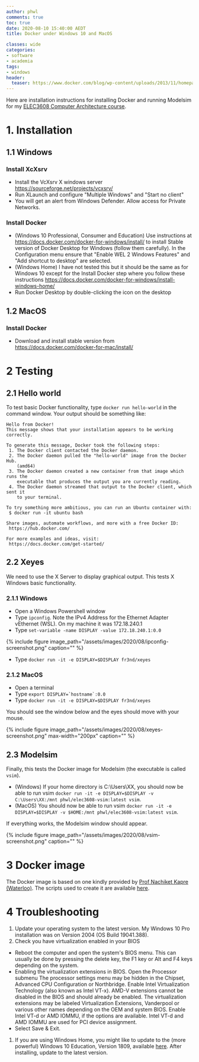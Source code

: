 ```yaml
---
author: phwl
comments: true
toc: true
date: 2020-08-10 15:40:00 AEDT
title: Docker under Windows 10 and MacOS

classes: wide
categories:
- software
- academia
tags:
- windows
header:
  teaser: https://www.docker.com/blog/wp-content/uploads/2013/11/homepage-docker-logo.png
---
```

Here are installation instructions for installing Docker and running Modelsim for my [ELEC3608 Computer Architecture course](https://cusp.sydney.edu.au/students/view-unit-page/alpha/ELEC3608).

<!-- more -->

# 1. Installation
## 1.1 Windows 

### Install XcXsrv
 * Install the VcXsrv X windows server <https://sourceforge.net/projects/vcxsrv/>
 * Run XLaunch and configure "Multiple Windows" and "Start no client"
 * You will get an alert from Windows Defender. Allow access for Private Networks.

### Install Docker
 * (Windows 10 Professional, Consumer and Education) Use instructions at <https://docs.docker.com/docker-for-windows/install/>
   to install Stable version of Docker Desktop for Windows (follow them carefully). In the Configuration menu ensure that "Enable WEL 2 Windows Features" and "Add shortcut to desktop" are selected.
 * (Windows Home) I have not tested this but it should be the same as for Windows 10 except for the Install Docker step where you follow these instructions <https://docs.docker.com/docker-for-windows/install-windows-home/>
 * Run Docker Desktop by double-clicking the icon on the desktop

## 1.2 MacOS
### Install Docker
 * Download and install stable version from <https://docs.docker.com/docker-for-mac/install/>

# 2 Testing
## 2.1 Hello world
To test basic Docker functionality, type ```docker run hello-world``` in the command window. Your output should be something like:

```
Hello from Docker!
This message shows that your installation appears to be working correctly.

To generate this message, Docker took the following steps:
 1. The Docker client contacted the Docker daemon.
 2. The Docker daemon pulled the "hello-world" image from the Docker Hub.
    (amd64)
 3. The Docker daemon created a new container from that image which runs the
    executable that produces the output you are currently reading.
 4. The Docker daemon streamed that output to the Docker client, which sent it
    to your terminal.

To try something more ambitious, you can run an Ubuntu container with:
 $ docker run -it ubuntu bash

Share images, automate workflows, and more with a free Docker ID:
 https://hub.docker.com/

For more examples and ideas, visit:
 https://docs.docker.com/get-started/
```

## 2.2 Xeyes
We need to use the X Server to display graphical output. This
tests X Windows basic functionality.

### 2.1.1 Windows
 * Open a Windows Powershell window
 * Type ```ipconfig```. Note the IPv4 Address for the Ethernet Adapter vEthernet (WSL). On my machine it was 172.18.240.1
 * Type ```set-variable -name DISPLAY -value 172.18.240.1:0.0```

{% include figure image_path="/assets/images/2020/08/ipconfig-screenshot.png" caption="" %}

 * Type ```docker run -it -e DISPLAY=$DISPLAY fr3nd/xeyes```

### 2.1.2 MacOS
 * Open a terminal
 * Type ```export DISPLAY=`hostname`:0.0```
 * Type ```docker run -it -e DISPLAY=$DISPLAY fr3nd/xeyes```

You should see the window below and the eyes should move with your mouse.

{% include figure image_path="/assets/images/2020/08/xeyes-screenshot.png" max-width="200px" caption="" %}

## 2.3 Modelsim
Finally, this tests the Docker image for Modelsim (the executable is called
```vsim```).

 * (Windows) If your home directory is C:\Users\XX, you should now be able to run vsim ```docker run -it -e DISPLAY=$DISPLAY -v C:\Users\XX:/mnt phwl/elec3608-vsim:latest vsim```.
 * (MacOS) You should now be able to run vsim ```docker run -it -e DISPLAY=$DISPLAY -v $HOME:/mnt phwl/elec3608-vsim:latest vsim```.

If everything works, the Modelsim window should appear.

{% include figure image_path="/assets/images/2020/08/vsim-screenshot.png" caption="" %}

# 3 Docker image
The Docker image is based on one kindly provided by [Prof Nachiket Kapre (Waterloo)](https://nachiket.github.io/). The scripts used to create it are available [here](https://github.com/phwl/elec3608-github).

# 4 Troubleshooting
 1. Update your operating system to the latest version. My Windows 10 Pro installation was on Version 2004 (OS Build 19041.388).
 1. Check you have virtualization enabled in your BIOS
   * Reboot the computer and open the system's BIOS menu. This can usually be done by pressing the delete key, the F1 key or Alt and F4 keys depending on the system.
   * Enabling the virtualization extensions in BIOS.  Open the Processor submenu The processor settings menu may be hidden in the Chipset, Advanced CPU Configuration or Northbridge.  Enable Intel Virtualization Technology (also known as Intel VT-x). AMD-V extensions cannot be disabled in the BIOS and should already be enabled. The virtualization extensions may be labeled Virtualization Extensions, Vanderpool or various other names depending on the OEM and system BIOS.  Enable Intel VT-d or AMD IOMMU, if the options are available. Intel VT-d and AMD IOMMU are used for PCI device assignment.
   * Select Save & Exit.
 1. If you are using Windows Home, you might like to update to the (more powerful) Windows 10 Education, Version 1809, available [here](https://portal.azure.com/?Microsoft_Azure_Education_correlationId=0c971698-d014-4594-929c-2671f00288c3#blade/Microsoft_Azure_Education/EducationMenuBlade/software). After installing, update to the latest version.


